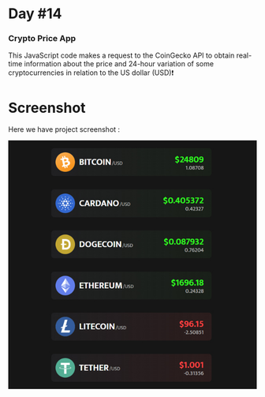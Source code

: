 # Day #14

### Crypto Price App
This JavaScript code makes a request to the CoinGecko API to obtain real-time information about the price and 24-hour variation of some cryptocurrencies in relation to the US dollar (USD)❗️

# Screenshot
Here we have project screenshot :

![screenshot](screenshot.jpg)
